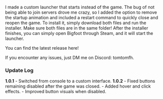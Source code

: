 I made a custom launcher that starts instead of the game.
The bug of not being able to join servers drove me crazy, so I added the option to remove the startup animation and included a restart command to quickly close and reopen the game.
To install it, simply download both files and run the installer. Make sure both files are in the same folder!
After the installer finishes, you can simply open Bigfoot through Steam, and it will start the launcher.

You can find the latest release here!

If you encounter any issues, just DM me on Discord: tomtomfh.

### Update Log
__1.0.1__ 
    - Switched from console to a custom interface.
__1.0.2__
    - Fixed buttons remaining disabled after the game was closed.
    - Added hover and click effects.
    - Improved button visuals when disabled.